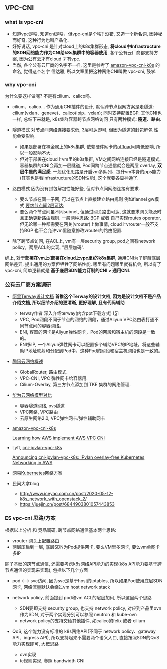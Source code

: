 ## VPC-CNI

### what is vpc-cni

- 知道vpc是啥, 知道cni是啥，但vpc-cni是个啥? 没错, 又造一个新名词, 因神秘而好奇, 这种行为也叫产品化.
- 好好说话, vpc-cni 是针对cloud上的k8s集群形态, **将cloud中Infrastructure的SDN网络能力作为CNI给k8s集群中的容器使用**, 各个公有云厂商都支持方案, 因为公有云才有cloud 才有vpc.
- 当然, 各个公有云厂商的名字不一样, 这里是参考了 [amazon-vpc-cni-k8s](https://github.com/aws/amazon-vpc-cni-k8s) 的命名, 觉得这个名字 信达雅, 所以文章里把这种网络CNI叫做 vpc-cni, 鼓掌.

### why vpc-cni

为什么要这样做呢? 不是有cilium、calico吗.

- cilium、calico... 作为通用CNI插件的设计, 默认跨节点组网方案是走隧道: cilium(vxlan、geneve)、calico(ipip、vxlan); 同时支持配置BGP. 
  其他CNI也一样, 总结下来就是, k8s集群容器跨节点网络访问 只有两种模式: **隧道**、**路由**.

- 隧道模式 对节点间网络连接要求低, 3层可达即可, 但因为隧道的封包解包 性能会受影响.
  - 如果是部署在裸金属上的k8s集群, 依赖硬件网卡的[offload](./TX.md)可降低影响, 所以一般影响不大.
  - 但对于部署在cloud上vm里的k8s集群, VM之间网络连接已经是隧道模式, 容器集群的CNI会再加一层隧道, Pod间跨节点通信就会是两层 overlay, **双层牛堡的满足感**. 一般优化思路是开启vm多队列、提升vm本身的pps能力(其实也是看Infrastructure的SDN性能), 这个就要各显神通了.

- 路由模式 因为没有封包解包性能好些, 但对节点间网络连接有要求.
  - 要么节点在同一子网, 可以在节点上直接建立路由规则 例如flannel gw模式 [要求节点间2层可达][1]; 
  - 要么两个节点间虽不同subnet, 但通过网关路由可达, 这就要求网关能及时且正确更新路由规则. 一般两种思路: BGP 或者 自己实现routes operator, 但无论哪一种都需要在网关(vrouter)上做事情, cloud上vrouter一般不支持BGP 也不会允许vm里随意修改vrouter的路由配置.
  
- 除了跨节点访问, 在ACL上, vm有一层security group, pod之间有network policy，两层ACL的实现, "层层加码".

综上, **对于部署在vm上(部署在cloud上vpc里)的k8s集群**, 通用CNI为了屏蔽底层网络差异, 提出通用的方案但牺牲了网络性能. 哪里有问题哪里就有机会, 所以有了vpc-cni, 简单逻辑就是 **基于底层SDN能力订制的CNI > 通用CNI**.

### 公有云厂商方案调研

- [阿里Terway设计文档](https://github.com/AliyunContainerService/terway/blob/main/docs/design.md) **首推这个Terway的设计文档, 因为是设计文档不是产品介绍文档, 所以细节介绍的更清晰, 更好理解, 且有代码辅助**
  - terway作者 深入介绍terway(内含ppt下载方式) [[5]]
  - VPC, Pod网段不同于节点的网络的网段，通过Aliyun VPC路由表打通不同节点间的容器网络。
  - ENI, 容器的网卡是Aliyun弹性网卡，Pod的网段和宿主机的网段是一致的。
  - ENI多IP, 一个Aliyun弹性网卡可以配置多个辅助VPC的IP地址，将这些辅助IP地址映射和分配到Pod中，这种Pod的网段和宿主机网段也是一致的。

- [腾讯云网络概述][2]
  - GlobalRouter, 路由模式.
  - VPC-CNI, VPC 弹性网卡给容器用.
  - Cilium-Overlay, 第三方节点添加到 TKE 集群的网络管理.

- [华为云网络模型对比][3]
  - 容器隧道网络, ovs隧道
  - VPC网络, VPC路由
  - 云原生网络2.0, VPC弹性网卡/弹性辅助网卡

- [amazon-vpc-cni-k8s](https://github.com/aws/amazon-vpc-cni-k8s)
  
  [Learning how AWS implement AWS VPC CNI](https://www.slideshare.net/hongweiqiu/learning-how-aws-implement-aws-vpc-cni)


- Lyft, [cni-ipvlan-vpc-k8s](https://github.com/lyft/cni-ipvlan-vpc-k8s)
  
  [Announcing cni-ipvlan-vpc-k8s: IPvlan overlay-free Kubernetes Networking in AWS](https://eng.lyft.com/announcing-cni-ipvlan-vpc-k8s-ipvlan-overlay-free-kubernetes-networking-in-aws-95191201476e)


- [网易Kubernetes网络方案][4]


- 民间大拿blog
  - http://www.iceyao.com.cn/post/2020-05-12-k8s_network_with_openstack_2/
  - https://juejin.cn/post/6844903801057443853

### ES vpc-cni 思路/方案

根据以上分析 和 竞品调研, 跨节点网络通信基本两个思路: 
- vrouter 网关上配置路由
- 两层压扁到一层, 底层SDN为Pod提供网卡, 要么VM里多网卡, 要么vm单网卡多IP

除了基础的跨节点通信, 还需要考虑k8s网络API能力的实现(k8s API能力要基于跨节点通信的实现来实现), 包括以下几个方面

- pod <--> svc访问, 因为svc是基于host的iptables, 所以如果Pod使用底层SDN网卡, 网络流量默认会绕过vm host network stack
  
- network policy, 前面提到 pod和vm ACL的层层加码, 所以这里两个思路
  
  - SDN要即支持 security group, 也支持 network policy, 对应到产品里ovn作为SDN, 对于两个实现分别可以参照 neutron 和 kube-ovn
  - network policy的支持交给其他插件, 如calico的felix 或者 cilium
  
- QoS, 这个能力没有标准的 k8s网络API(不同于 network policy、gateway API、ingress API), 所以支持起来不需要两个语义入口, 直接按照SDN的QoS能力实现即可, 大概思路
  
  - ovn实现
  - tc规则实现, 参照 bandwidth CNI


[1]: https://stackoverflow.com/questions/45293321/why-host-gw-of-flannel-requires-direct-layer2-connectivity-between-hosts
[2]: https://github.com/tencentyun/qcloud-documents/blob/master/product/%E8%AE%A1%E7%AE%97%E4%B8%8E%E7%BD%91%E7%BB%9C/%E5%AE%B9%E5%99%A8%E6%9C%8D%E5%8A%A1/%E6%8E%A7%E5%88%B6%E5%8F%B0%E6%8C%87%E5%8D%97%EF%BC%88%E6%96%B0%E7%89%88%EF%BC%89/%E7%BD%91%E7%BB%9C%E7%AE%A1%E7%90%86/%E5%AE%B9%E5%99%A8%E7%BD%91%E7%BB%9C%E6%A6%82%E8%BF%B0.md
[3]: https://github.com/huaweicloudDocs/cce/blob/master/cn.zh-cn/%E7%94%A8%E6%88%B7%E6%8C%87%E5%8D%97/%E5%AE%B9%E5%99%A8%E7%BD%91%E7%BB%9C%E6%A8%A1%E5%9E%8B%E5%AF%B9%E6%AF%94.md
[4]: https://sq.sf.163.com/blog/article/223878660638527488?hmsr=toutiao.io&utm_campaign=toutiao.io&utm_medium=toutiao.io&utm_source=toutiao.io
[5]: https://developer.aliyun.com/article/755848?spm=a2c6h.12873639.article-detail.10.5d3424adfdhEI8
